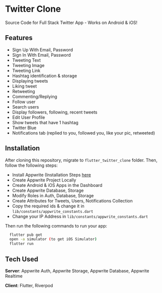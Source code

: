 # Twitter Clone

Source Code for Full Stack Twitter App - Works on Android & iOS!

## Features
- Sign Up With Email, Password
- Sign In With Email, Password
- Tweeting Text
- Tweeting Image
- Tweeting Link
- Hashtag identification & storage
- Displaying tweets
- Liking tweet
- Retweeting
- Commenting/Replying
- Follow user
- Search users
- Display followers, following, recent tweets
- Edit User Profile
- Show tweets that have 1 hashtag
- Twitter Blue
- Notifications tab (replied to you, followed you, like your pic, retweeted)



## Installation
After cloning this repository, migrate to `flutter_twitter_clone` folder. Then, follow the following steps:
- Install Appwrite (Installation Steps [here](https://appwrite.io/docs/installation)
- Create Appwrite Project Locally
- Create Android & iOS Apps in the Dashboard
- Create Appwrite Database, Storage
- Modify Roles in Auth, Database, Storage
- Create Attributes for Tweets, Users, Notifications Collection
- Copy the required ids & change it in `lib/constants/appwrite_constants.dart`
- Change your IP Address in `lib/constants/appwrite_constants.dart`

Then run the following commands to run your app:
```bash
  flutter pub get
  open -a simulator (to get iOS Simulator)
  flutter run
```

## Tech Used
**Server**: Appwrite Auth, Appwrite Storage, Appwrite Database, Appwrite Realtime

**Client**: Flutter, Riverpod
    

